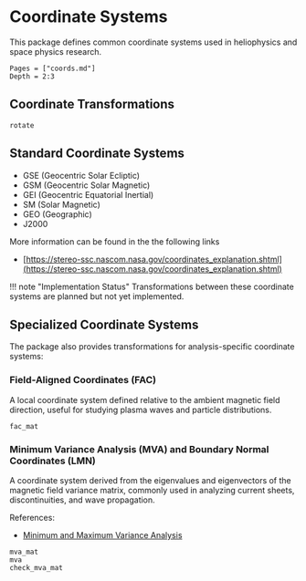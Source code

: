 # Coordinate Systems

This package defines common coordinate systems used in heliophysics and space physics research.

```@contents
Pages = ["coords.md"]
Depth = 2:3
```

## Coordinate Transformations

```@docs; canonical=false
rotate
```

## Standard Coordinate Systems

* GSE (Geocentric Solar Ecliptic)
* GSM (Geocentric Solar Magnetic)
* GEI (Geocentric Equatorial Inertial)
* SM (Solar Magnetic)
* GEO (Geographic)
* J2000

More information can be found in the the following links

- [https://stereo-ssc.nascom.nasa.gov/coordinates_explanation.shtml](https://stereo-ssc.nascom.nasa.gov/coordinates_explanation.shtml)

!!! note "Implementation Status"
    Transformations between these coordinate systems are planned but not yet implemented.

## Specialized Coordinate Systems

The package also provides transformations for analysis-specific coordinate systems:

### Field-Aligned Coordinates (FAC)

A local coordinate system defined relative to the ambient magnetic field direction, useful for studying plasma waves and particle distributions.

```@docs; canonical=false
fac_mat
```

### Minimum Variance Analysis (MVA) and Boundary Normal Coordinates (LMN)

A coordinate system derived from the eigenvalues and eigenvectors of the magnetic field variance matrix, commonly used in analyzing current sheets, discontinuities, and wave propagation.

References:

- [Minimum and Maximum Variance Analysis](https://ui.adsabs.harvard.edu/abs/1998ISSIR...1..185S)

```@docs; canonical=false
mva_mat
mva
check_mva_mat
```